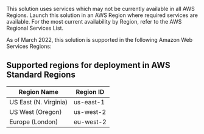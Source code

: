 This solution uses services which may not be currently available in all AWS Regions. Launch this solution in an AWS Region where required services are available. For the most current availability by Region, refer to the AWS Regional Services List.

As of March 2022, this solution is supported in the following Amazon Web Services Regions:

## Supported regions for deployment in AWS Standard Regions


| Region Name | Region ID |
|----------|--------|
| US East (N. Virginia) | us-east-1
| US West (Oregon) | us-west-2
| Europe (London) | eu-west-2

